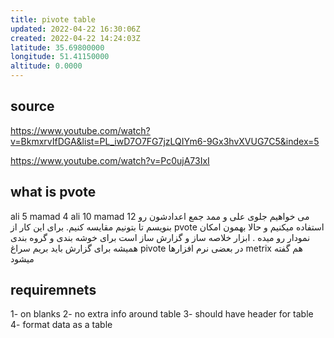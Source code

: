 ```yaml
---
title: pivote table
updated: 2022-04-22 16:30:06Z
created: 2022-04-22 14:24:03Z
latitude: 35.69800000
longitude: 51.41150000
altitude: 0.0000
---
```




## source
https://www.youtube.com/watch?v=BkmxrvIfDGA&list=PL_iwD7O7FG7jzLQIYm6-9Gx3hvXVUG7C5&index=5

https://www.youtube.com/watch?v=Pc0ujA73IxI


## what is pvote
ali 5
mamad 4
ali 10
mamad 12
می خواهیم جلوی علی و ممد جمع اعدادشون رو بنویسم تا بتونیم مقایسه کنیم. برای این کار از  pvote  استفاده میکنیم و حالا بهمون امکان نمودار رو میده .
ابزار خلاصه ساز و گزارش ساز است
برای خوشه بندی  و گروه بندی
همیشه برای گزارش باید بریم سراغ  pivote 
در بعضی نرم افزارها  metrix هم گفته میشود


## requiremnets
1- on blanks
2- no extra	info around table
3- should have header for table
4- format data as a table
